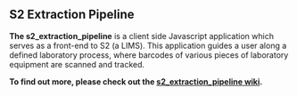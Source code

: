 S2 Extraction Pipeline
----------------------

**The s2_extraction_pipeline** is a client side Javascript application which serves as a front-end to S2 (a LIMS). This application guides a user along a defined laboratory process, where barcodes of various pieces of laboratory equipment are scanned and tracked.

**To find out more, please check out the [s2_extraction_pipeline wiki](https://github.com/sanger/s2_extraction_pipeline/wiki).**

